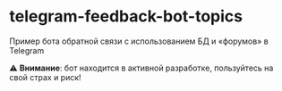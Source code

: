 # telegram-feedback-bot-topics
Пример бота обратной связи с использованием БД и «форумов» в Telegram

⚠️ **Внимание**: бот находится в активной разработке, пользуйтесь на свой страх и риск!